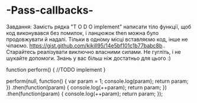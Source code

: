 # -Pass-callbacks-

Завдання:
Замість рядка "T O D O implement"
написати тіло функції, щоб код виконувався без помилок, і ланцюжок then можна було продовжувати й надалі.
Тільки в одному місці вставляємо код, інше не чіпаємо.
https://gist.github.com/kikill95/14e5bf101c1b77babc8b..
Старайтесь реалізувати виключно власними силами. Не гугліть, і не шукайте допомоги. Знань у вас більш ніж достатньо для цього :)

function perform() {
    //TODO implement
}

perform(null, function() {
    var param = 1;
    console.log(param);
    return param;
})
    .then(function(param) {
        console.log(++param);
        return param;
    })
    .then(function(param) {
        console.log(++param);
        return param;
    });

